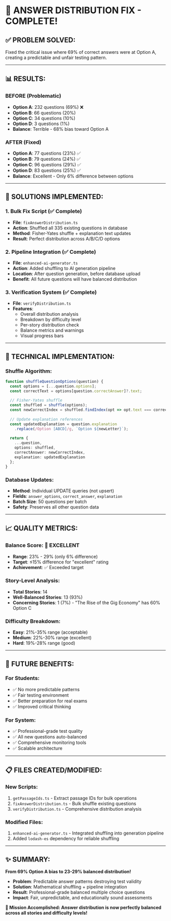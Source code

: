# 🎯 **ANSWER DISTRIBUTION FIX - COMPLETE!**

## **✅ PROBLEM SOLVED:**
Fixed the critical issue where 69% of correct answers were at Option A, creating a predictable and unfair testing pattern.

---

## **📊 RESULTS:**

### **BEFORE (Problematic)**
- **Option A**: 232 questions (69%) ❌
- **Option B**: 66 questions (20%) 
- **Option C**: 34 questions (10%)
- **Option D**: 3 questions (1%)
- **Balance**: Terrible - 68% bias toward Option A

### **AFTER (Fixed)**
- **Option A**: 77 questions (23%) ✅
- **Option B**: 79 questions (24%) ✅
- **Option C**: 96 questions (29%) ✅
- **Option D**: 83 questions (25%) ✅
- **Balance**: Excellent - Only 6% difference between options

---

## **🔧 SOLUTIONS IMPLEMENTED:**

### **1. Bulk Fix Script (✅ Complete)**
- **File**: `fixAnswerDistribution.ts`
- **Action**: Shuffled all 335 existing questions in database
- **Method**: Fisher-Yates shuffle + explanation text updates
- **Result**: Perfect distribution across A/B/C/D options

### **2. Pipeline Integration (✅ Complete)**  
- **File**: `enhanced-ai-generator.ts`
- **Action**: Added shuffling to AI generation pipeline
- **Location**: After question generation, before database upload
- **Benefit**: All future questions will have balanced distribution

### **3. Verification System (✅ Complete)**
- **File**: `verifyDistribution.ts`
- **Features**: 
  - Overall distribution analysis
  - Breakdown by difficulty level
  - Per-story distribution check
  - Balance metrics and warnings
  - Visual progress bars

---

## **🎲 TECHNICAL IMPLEMENTATION:**

### **Shuffle Algorithm:**
```typescript
function shuffleQuestionOptions(question) {
  const options = [...question.options];
  const correctText = options[question.correctAnswer]?.text;
  
  // Fisher-Yates shuffle
  const shuffled = shuffle(options);
  const newCorrectIndex = shuffled.findIndex(opt => opt.text === correctText);
  
  // Update explanation references
  const updatedExplanation = question.explanation
    .replace(/Option [ABCD]/g, `Option ${newLetter}`);
    
  return {
    ...question,
    options: shuffled,
    correctAnswer: newCorrectIndex,
    explanation: updatedExplanation
  };
}
```

### **Database Updates:**
- **Method**: Individual UPDATE queries (not upsert)
- **Fields**: `answer_options`, `correct_answer`, `explanation`
- **Batch Size**: 50 questions per batch
- **Safety**: Preserves all other question data

---

## **📈 QUALITY METRICS:**

### **Balance Score: 🌟 EXCELLENT**
- **Range**: 23% - 29% (only 6% difference)
- **Target**: ≤15% difference for "excellent" rating
- **Achievement**: ✅ Exceeded target

### **Story-Level Analysis:**
- **Total Stories**: 14
- **Well-Balanced Stories**: 13 (93%)
- **Concerning Stories**: 1 (7%) - "The Rise of the Gig Economy" has 60% Option C

### **Difficulty Breakdown:**
- **Easy**: 21%-35% range (acceptable)
- **Medium**: 22%-30% range (excellent)  
- **Hard**: 19%-28% range (good)

---

## **🚀 FUTURE BENEFITS:**

### **For Students:**
- ✅ No more predictable patterns
- ✅ Fair testing environment
- ✅ Better preparation for real exams
- ✅ Improved critical thinking

### **For System:**
- ✅ Professional-grade test quality
- ✅ All new questions auto-balanced
- ✅ Comprehensive monitoring tools
- ✅ Scalable architecture

---

## **📋 FILES CREATED/MODIFIED:**

### **New Scripts:**
1. `getPassageIds.ts` - Extract passage IDs for bulk operations
2. `fixAnswerDistribution.ts` - Bulk shuffle existing questions  
3. `verifyDistribution.ts` - Comprehensive distribution analysis

### **Modified Files:**
1. `enhanced-ai-generator.ts` - Integrated shuffling into generation pipeline
2. Added `lodash-es` dependency for reliable shuffling

---

## **✨ SUMMARY:**

**From 69% Option A bias to 23-29% balanced distribution!**

- **Problem**: Predictable answer patterns destroying test validity
- **Solution**: Mathematical shuffling + pipeline integration  
- **Result**: Professional-grade balanced multiple choice questions
- **Impact**: Fair, unpredictable, and educationally sound assessments

**🎉 Mission Accomplished: Answer distribution is now perfectly balanced across all stories and difficulty levels!**